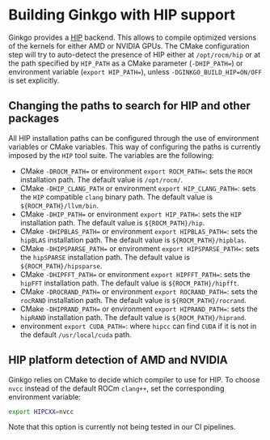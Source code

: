 # Building Ginkgo with HIP support

Ginkgo provides a [HIP](https://github.com/ROCm-Developer-Tools/HIP) backend.
This allows to compile optimized versions of the kernels for either AMD or
NVIDIA GPUs. The CMake configuration step will try to auto-detect the presence
of HIP either at `/opt/rocm/hip` or at the path specified by `HIP_PATH` as a
CMake parameter (`-DHIP_PATH=`) or environment variable (`export HIP_PATH=`),
unless `-DGINKGO_BUILD_HIP=ON/OFF` is set explicitly.

## Changing the paths to search for HIP and other packages
All HIP installation paths can be configured through the use of environment
variables or CMake variables. This way of configuring the paths is currently
imposed by the `HIP` tool suite. The variables are the following:
+ CMake `-DROCM_PATH=` or environment `export ROCM_PATH=`: sets the `ROCM`
  installation path. The default value is `/opt/rocm/`.
+ CMake `-DHIP_CLANG_PATH` or environment `export HIP_CLANG_PATH=`: sets the
  `HIP` compatible `clang` binary path. The default value is
  `${ROCM_PATH}/llvm/bin`.
+ CMake `-DHIP_PATH=` or environment `export HIP_PATH=`: sets the `HIP`
  installation path. The default value is `${ROCM_PATH}/hip`.
+ CMake `-DHIPBLAS_PATH=` or environment `export HIPBLAS_PATH=`: sets the
  `hipBLAS` installation path. The default value is `${ROCM_PATH}/hipblas`.
+ CMake `-DHIPSPARSE_PATH=` or environment `export HIPSPARSE_PATH=`: sets the
  `hipSPARSE` installation path. The default value is `${ROCM_PATH}/hipsparse`.
+ CMake `-DHIPFFT_PATH=` or environment `export HIPFFT_PATH=`: sets the
  `hipFFT` installation path. The default value is `${ROCM_PATH}/hipfft`.
+ CMake `-DROCRAND_PATH=` or environment `export ROCRAND_PATH=`: sets the
  `rocRAND` installation path. The default value is `${ROCM_PATH}/rocrand`.
+ CMake `-DHIPRAND_PATH=` or environment `export HIPRAND_PATH=`: sets the
  `hipRAND` installation path. The default value is `${ROCM_PATH}/hiprand`.
+ environment `export CUDA_PATH=`: where `hipcc` can find `CUDA` if it is not in
  the default `/usr/local/cuda` path.


## HIP platform detection of AMD and NVIDIA
Ginkgo relies on CMake to decide which compiler to use for HIP.
To choose `nvcc` instead of the default ROCm `clang++`, set the corresponding
environment variable:
```bash
export HIPCXX=nvcc
```
Note that this option is currently not being tested in our CI pipelines.
